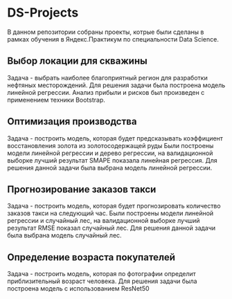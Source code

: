 # DS-Projects
В данном репозитории собраны проекты, котрые были сделаны в рамках обучения в Яндекс.Практикум по специальности Data Science.

## Выбор локации для скважины
Задача - выбрать наиболее благоприятный регион для разработки нефтяных месторождений.
Для решения задачи была построена модель линейной регрессии. Анализ прибыли и рисков был произведен с применением техники Bootstrap.

## Оптимизация производства
Задача - построить модель, которая будет предсказывать коэффициент восстановления золота из золотосодержащей руды
Были построены модели линейной регрессии и дерево регрессии, на валидационной выборке лучший результат SMAPE показала линейная регрессия. Для решения данной задачи была выбрана модель линейной регрессии.

## Прогнозирование заказов такси
Задача - построить модель, которая будет прогнозировать количество заказов такси на следующий час. 
Были построены модели линейной регрессии и случайный лес, на валидационной выборке лучший результат RMSE показал случайный лес. Для решения данной задачи была выбрана модель случайный лес.

## Определение возраста покупателей
Задача - построить модель, которая по фотографии определит приблизительный возраст человека. 
Для решения задачи была построена модель с использованием ResNet50
